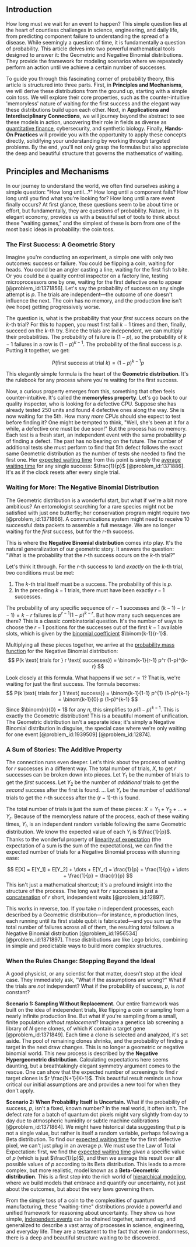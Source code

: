 ## Introduction
How long must we wait for an event to happen? This simple question lies at the heart of countless challenges in science, engineering, and daily life, from predicting component failure to understanding the spread of a disease. While seemingly a question of time, it is fundamentally a question of probability. This article delves into two powerful mathematical tools designed to answer it: the Geometric and Negative Binomial distributions. They provide the framework for modeling scenarios where we repeatedly perform an action until we achieve a certain number of successes.

To guide you through this fascinating corner of probability theory, this article is structured into three parts. First, in **Principles and Mechanisms**, we will derive these distributions from the ground up, starting with a simple coin toss. We will explore their core properties, such as the counter-intuitive 'memoryless' nature of waiting for the first success and the elegant way these distributions build upon each other. Next, in **Applications and Interdisciplinary Connections**, we will journey beyond the abstract to see these models in action, uncovering their role in fields as diverse as [quantitative finance](@article_id:138626), cybersecurity, and synthetic biology. Finally, **Hands-On Practices** will provide you with the opportunity to apply these concepts directly, solidifying your understanding by working through targeted problems. By the end, you'll not only grasp the formulas but also appreciate the deep and beautiful structure that governs the mathematics of waiting.

## Principles and Mechanisms

In our journey to understand the world, we often find ourselves asking a simple question: "How long until...?" How long until a component fails? How long until you find what you're looking for? How long until a rare event finally occurs? At first glance, these questions seem to be about time or effort, but fundamentally, they are questions of probability. Nature, in its elegant economy, provides us with a beautiful set of tools to think about these "waiting games," and the simplest of these is born from one of the most basic ideas in probability: the coin toss.

### The First Success: A Geometric Story

Imagine you're conducting an experiment, a simple one with only two outcomes: success or failure. You could be flipping a coin, waiting for heads. You could be an angler casting a line, waiting for the first fish to bite. Or you could be a quality control inspector on a factory line, testing microprocessors one by one, waiting for the first defective one to appear [@problem_id:1371856]. Let's say the probability of success on any single attempt is $p$. The trials are independent—the outcome of one doesn't influence the next. The coin has no memory, and the production line isn't (we hope) getting progressively worse.

The question is, what is the probability that your *first* success occurs on the $k$-th trial? For this to happen, you must first fail $k-1$ times and then, finally, succeed on the $k$-th try. Since the trials are independent, we can multiply their probabilities. The probability of failure is $(1-p)$, so the probability of $k-1$ failures in a row is $(1-p)^{k-1}$. The probability of the final success is $p$. Putting it together, we get:

$$
P(\text{first success at trial } k) = (1-p)^{k-1}p
$$

This elegantly simple formula is the heart of the **Geometric distribution**. It's the rulebook for any process where you're waiting for the first success.

Now, a curious property emerges from this, something that often feels counter-intuitive. It's called the **memoryless property**. Let's go back to our quality inspector, who is looking for a defective CPU. Suppose she has already tested 250 units and found 4 defective ones along the way. She is now waiting for the 5th. How many *more* CPUs should she expect to test before finding it? One might be tempted to think, "Well, she's been at it for a while, a defective one must be due soon!" But the process has no memory. Each test is a fresh start, an independent event with the same probability $p$ of finding a defect. The past has no bearing on the future. The number of additional tests she must perform to find that 5th defect follows the exact same Geometric distribution as the number of tests she needed to find the first one. Her [expected waiting time](@article_id:273755) from this point is simply the [average waiting time](@article_id:274933) for any single success: $\frac{1}{p}$ [@problem_id:1371886]. It's as if the clock resets after every single trial.

### Waiting for More: The Negative Binomial Distribution

The Geometric distribution is a wonderful start, but what if we're a bit more ambitious? An entomologist searching for a rare species might not be satisfied with just one butterfly; her conservation program might require two [@problem_id:1371866]. A communications system might need to receive 10 successful data packets to assemble a full message. We are no longer waiting for the *first* success, but for the $r$-th success.

This is where the **Negative Binomial distribution** comes into play. It's the natural generalization of our geometric story. It answers the question: "What is the probability that the $r$-th success occurs on the $k$-th trial?"

Let's think it through. For the $r$-th success to land *exactly* on the $k$-th trial, two conditions must be met:
1. The $k$-th trial itself must be a success. The probability of this is $p$.
2. In the preceding $k-1$ trials, there must have been exactly $r-1$ successes.

The probability of any specific sequence of $r-1$ successes and $(k-1) - (r-1) = k-r$ failures is $p^{r-1}(1-p)^{k-r}$. But how many such sequences are there? This is a classic combinatorial question. It's the number of ways to choose the $r-1$ positions for the successes out of the first $k-1$ available slots, which is given by the [binomial coefficient](@article_id:155572) $\binom{k-1}{r-1}$.

Multiplying all these pieces together, we arrive at the [probability mass function](@article_id:264990) for the Negative Binomial distribution:
$$
P(k \text{ trials for } r \text{ successes}) = \binom{k-1}{r-1} p^r (1-p)^{k-r}
$$

Look closely at this formula. What happens if we set $r=1$? That is, we're waiting for just the first success. The formula becomes:
$$
P(k \text{ trials for } 1 \text{ success}) = \binom{k-1}{1-1} p^{1} (1-p)^{k-1} = \binom{k-1}{0} p (1-p)^{k-1}
$$
Since $\binom{n}{0} = 1$ for any $n$, this simplifies to $p(1-p)^{k-1}$. This is exactly the Geometric distribution! This is a beautiful moment of unification. The Geometric distribution isn't a separate idea; it's simply a Negative Binomial distribution in disguise, the special case where we're only waiting for one event [@problem_id:1939509] [@problem_id:12874].

### A Sum of Stories: The Additive Property

The connection runs even deeper. Let's think about the process of waiting for $r$ successes in a different way. The total number of trials, $X$, to get $r$ successes can be broken down into pieces.
Let $Y_1$ be the number of trials to get the *first* success.
Let $Y_2$ be the number of *additional* trials to get the *second* success after the first is found.
...
Let $Y_r$ be the number of *additional* trials to get the $r$-th success after the $(r-1)$-th is found.

The total number of trials is just the sum of these pieces: $X = Y_1 + Y_2 + \dots + Y_r$. Because of the memoryless nature of the process, each of these waiting times, $Y_i$, is an independent random variable following the same Geometric distribution. We know the expected value of each $Y_i$ is $\frac{1}{p}$. Thanks to the wonderful property of [linearity of expectation](@article_id:273019) (the expectation of a sum is the sum of the expectations), we can find the expected number of trials for a Negative Binomial process with stunning ease:

$$
E[X] = E[Y_1] + E[Y_2] + \dots + E[Y_r] = \frac{1}{p} + \frac{1}{p} + \dots + \frac{1}{p} = \frac{r}{p}
$$
This isn't just a mathematical shortcut; it's a profound insight into the structure of the process. The long wait for $r$ successes is just a [concatenation](@article_id:136860) of $r$ short, independent waits [@problem_id:12897].

This works in reverse, too. If you take $n$ independent processes, each described by a Geometric distribution—for instance, $n$ production lines, each running until its first stable qubit is fabricated—and you sum up the total number of failures across all of them, the resulting total follows a Negative Binomial distribution [@problem_id:1956534] [@problem_id:1371897]. These distributions are like Lego bricks, combining in simple and predictable ways to build more complex structures.

### When the Rules Change: Stepping Beyond the Ideal

A good physicist, or any scientist for that matter, doesn't stop at the ideal case. They immediately ask, "What if the assumptions are wrong?" What if the trials are *not* independent? What if the probability of success, $p$, is *not* constant?

**Scenario 1: Sampling Without Replacement.**
Our entire framework was built on the idea of independent trials, like flipping a coin or sampling from a nearly infinite production line. But what if you're sampling from a small, finite population *without replacement*? Imagine a genetics lab screening a library of $N$ gene clones, of which $K$ contain a target gene [@problem_id:1371849]. Each time a clone is selected and analyzed, it's set aside. The pool of remaining clones shrinks, and the probability of finding a target in the next draw changes. This is no longer a geometric or negative binomial world. This new process is described by the **Negative Hypergeometric distribution**. Calculating expectations here seems daunting, but a breathtakingly elegant symmetry argument comes to the rescue. One can show that the expected number of screenings to find $r$ target clones is $r \frac{N+1}{K+1}$. This beautiful result reminds us how critical our initial assumptions are and provides a new tool for when they don't apply.

**Scenario 2: When Probability Itself is Uncertain.**
What if the probability of success, $p$, isn't a fixed, known number? In the real world, it often isn't. The defect rate for a batch of quantum dot pixels might vary slightly from day to day due to atmospheric humidity or subtle machine calibrations [@problem_id:1371864]. We might have historical data suggesting that $p$ is not a single value, but rather is itself a random variable, perhaps following a Beta distribution. To find our [expected waiting time](@article_id:273755) for the first defective pixel, we can't just plug in an average $p$. We must use the Law of Total Expectation: first, we find the [expected waiting time](@article_id:273755) *given* a specific value of $p$ (which is just $\frac{1}{p}$), and then we average this result over all possible values of $p$ according to its Beta distribution. This leads to a more complex, but more realistic, model known as a **Beta-Geometric distribution**. This is a first step into the rich world of [hierarchical modeling](@article_id:272271), where we build models that embrace and quantify our uncertainty, not just about the outcomes, but about the very laws governing them.

From the simple toss of a coin to the complexities of quantum manufacturing, these "waiting-time" distributions provide a powerful and unified framework for reasoning about uncertainty. They show us how simple, [independent events](@article_id:275328) can be chained together, summed up, and generalized to describe a vast array of processes in science, engineering, and everyday life. They are a testament to the fact that even in randomness, there is a deep and beautiful structure waiting to be discovered.